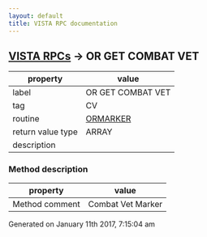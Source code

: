 ```yaml
---
layout: default
title: VISTA RPC documentation
---
```




## [VISTA RPCs](TableOfContent.md) &#8594; OR GET COMBAT VET 

 property | value 
--- | --- 
 label | OR GET COMBAT VET
 tag | CV
 routine | [ORMARKER](http://code.osehra.org/dox/Routine_ORMARKER_source.html)
 return value type | ARRAY
 description | 


### Method description

 property | value 
--- | --- 
 Method comment | Combat Vet Marker




 Generated on January 11th 2017, 7:15:04 am